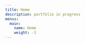 ```yaml
---
title: Home
description: portfolio in progress
menus:
  main:
    name: Home
    weight: -1
---
```

